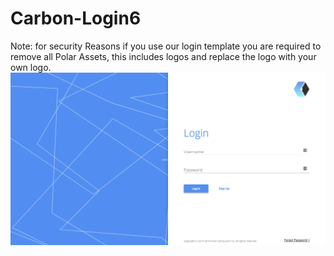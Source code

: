 # Carbon-Login6
Note: for security Reasons if you use our login template you are required to remove all Polar Assets, this includes logos and replace the logo with your own logo.
![Alt text](img/login-screen.png?raw=true "Title")
